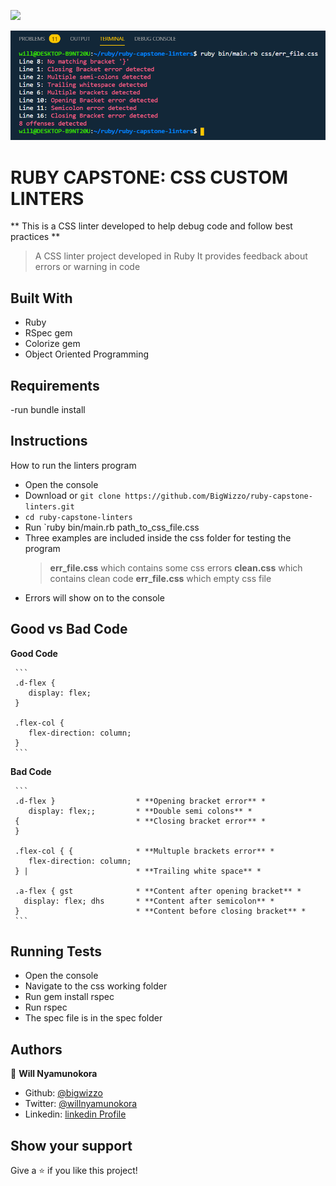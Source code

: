 ![](https://img.shields.io/badge/Microverse-blueviolet)

![screenshot](./screenshot.png)

# RUBY CAPSTONE: CSS CUSTOM LINTERS

** This is a CSS linter developed to help debug code and follow best practices **
> A CSS linter project developed in Ruby
> It provides feedback about errors or warning in code

## Built With

- Ruby
- RSpec gem
- Colorize gem
- Object Oriented Programming

## Requirements

-run bundle install

## Instructions

How to run the linters program
   - Open the console
   - Download or `git clone https://github.com/BigWizzo/ruby-capstone-linters.git`
   - `cd ruby-capstone-linters`
   - Run `ruby bin/main.rb path_to_css_file.css
   - Three examples are included inside the css folder for testing the program
     > **err_file.css** which contains some css errors
     > **clean.css** which contains clean code
     > **err_file.css** which empty css file
   - Errors will show on to the console
   
 ## Good vs Bad Code
   **Good Code**
   
     ```
     .d-flex {
        display: flex;
     }

     .flex-col {
        flex-direction: column;
     }
     ```
   **Bad Code**
   
     ```
     .d-flex }                  * **Opening bracket error** *
        display: flex;;         * **Double semi colons** *
     {                          * **Closing bracket error** *
     }

     .flex-col { {              * **Multuple brackets error** *
        flex-direction: column;
     } |                        * **Trailing white space** *

     .a-flex { gst              * **Content after opening bracket** *
       display: flex; dhs       * **Content after semicolon** *
     }                          * **Content before closing bracket** *
     ```
    
 ## Running Tests
   
   - Open the console
   - Navigate to the css working folder
   - Run gem install rspec
   - Run rspec
   - The spec file is in the spec folder

## Authors

👤 **Will Nyamunokora**

- Github: [@bigwizzo](https://github.com/bigwizzo)
- Twitter: [@willnyamunokora](https://twitter.com/willnyamunokora)
- Linkedin: [linkedin Profile](https://www.linkedin.com/in/willnyamunokora/)

## Show your support

Give a ⭐️ if you like this project!
